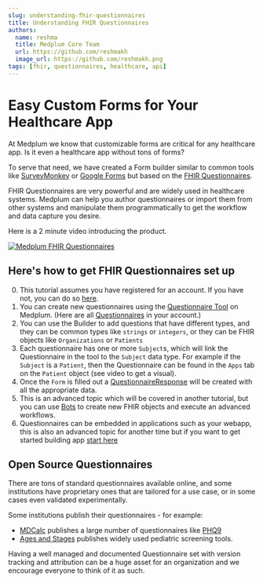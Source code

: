 ```yaml
---
slug: understanding-fhir-questionnaires
title: Understanding FHIR Questionnaires
authors:
  name: reshma
  title: Medplum Core Team
  url: https://github.com/reshmakh
  image_url: https://github.com/reshmakh.png
tags: [fhir, questionnaires, healthcare, api]
---
```


# Easy Custom Forms for Your Healthcare App

At Medplum we know that customizable forms are critical for any healthcare app. Is it even a healthcare app without tons of forms?

To serve that need, we have created a Form builder similar to common tools like [SurveyMonkey](https://www.surveymonkey.com/) or [Google Forms](https://docs.google.com/forms) but based on the [FHIR Questionnaires](https://www.hl7.org/fhir/questionnaire.html).

FHIR Questionnaires are very powerful and are widely used in healthcare systems. Medplum can help you author questionnaires or import them from other systems and manipulate them programmatically to get the workflow and data capture you desire.

Here is a 2 minute video introducing the product.

[![Medplum FHIR Questionnaires](https://img.youtube.com/vi/mOBC0VYtCLE/0.jpg)](https://www.youtube.com/watch?v=mOBC0VYtCLE)

## Here's how to get FHIR Questionnaires set up

0. This tutorial assumes you have registered for an account. If you have not, you can do so [here](/app/register).
1. You can create new questionnaires using the [Questionnaire Tool](https://app.medplum.com/Questionnaire/new) on Medplum. (Here are all [Questionnaires](https://app.medplum.com/Questionnaire) in your account.)
2. You can use the Builder to add questions that have different types, and they can be common types like `strings` or `integers`, or they can be FHIR objects like `Organizations` or `Patients`
3. Each questionnaire has one or more `Subject`s, which will link the Questionnaire in the tool to the `Subject` data type. For example if the `Subject` is a `Patient`, then the Questionnaire can be found in the `Apps` tab on the `Patient` object (see video to get a visual).
4. Once the `Form` is filled out a [QuestionnaireResponse](https://app.medplum.com/QuestionnaireResponse) will be created with all the appropriate data.
5. This is an advanced topic which will be covered in another tutorial, but you can use [Bots](/app/bot-for-questionnaire-response) to create new FHIR objects and execute an advanced workflows.
6. Questionnaires can be embedded in applications such as your webapp, this is also an advanced topic for another time but if you want to get started building app [start here](/tutorials/react-components/hello-world-part-1)

## Open Source Questionnaires

There are tons of standard questionnaires available online, and some institutions have proprietary ones that are tailored for a use case, or in some cases even validated experimentally.

Some institutions publish their questionnaires - for example:

- [MDCalc](https://www.mdcalc.com/) publishes a large number of questionnaires like [PHQ9](https://www.mdcalc.com/phq-9-patient-health-questionnaire-9)
- [Ages and Stages](https://agesandstages.com/products-pricing/asq3/) publishes widely used pediatric screening tools.

Having a well managed and documented Questionnaire set with version tracking and attribution can be a huge asset for an organization and we encourage everyone to think of it as such.
